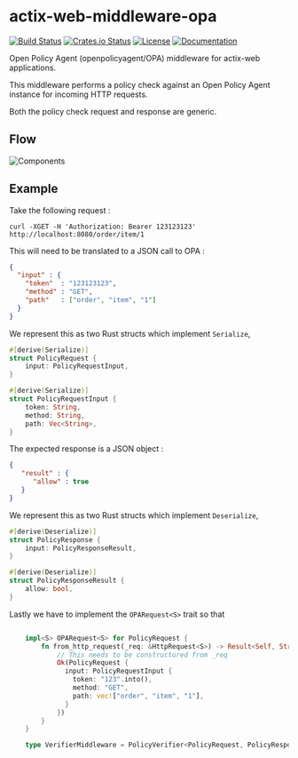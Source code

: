 # actix-web-middleware-opa

[![Build Status](https://travis-ci.org/michiel/actix-web-middleware-opa.svg?branch=master)](https://travis-ci.org/michiel/actix-web-middleware-opa)
[![Crates.io Status](http://meritbadge.herokuapp.com/actix-web-middleware-opa)](https://crates.io/crates/actix-web-middleware-opa)
[![License](https://img.shields.io/badge/license-MIT-blue.svg)](https://raw.githubusercontent.com/michiel/actix-web-middleware-opa/master/LICENSE)
[![Documentation](https://docs.rs/actix-web-middleware-opa/badge.svg)](https://docs.rs/actix-web-middleware-opa)

Open Policy Agent (openpolicyagent/OPA) middleware for actix-web applications.

This middleware performs a policy check against an Open Policy Agent instance for incoming HTTP requests.

Both the policy check request and response are generic.

## Flow

![Components](https://raw.github.com/michiel/actix-web-middleware-opa/resource/opa-middleware-components.svg?sanitize=true)

## Example

Take the following request :

    curl -XGET -H 'Authorization: Bearer 123123123' http://localhost:8080/order/item/1

This will need to be translated to a JSON call to OPA :

```json
{
  "input" : {
    "token"  : "123123123",
    "method" : "GET",
    "path"   : ["order", "item", "1"]
  }
}
```

We represent this as two Rust structs which implement `Serialize`,

```rust
#[derive(Serialize)]
struct PolicyRequest {
    input: PolicyRequestInput,
}

#[derive(Serialize)]
struct PolicyRequestInput {
    token: String,
    method: String,
    path: Vec<String>,
}
```

The expected response is a JSON object :

```json
{
   "result" : {
      "allow" : true
   }
}
```

We represent this as two Rust structs which implement `Deserialize`,

```rust
#[derive(Deserialize)]
struct PolicyResponse {
    input: PolicyResponseResult,
}

#[derive(Deserialize)]
struct PolicyResponseResult {
    allow: bool,
}
```

Lastly we have to implement the `OPARequest<S>` trait so that 

```rust

    impl<S> OPARequest<S> for PolicyRequest {
        fn from_http_request(_req: &HttpRequest<S>) -> Result<Self, String> {
            // This needs to be constructured from _req
            Ok(PolicyRequest {
              input: PolicyRequestInput {
                token: "123".into(),
                method: "GET",
                path: vec!["order", "item", "1"],
              }
            })
        }
    }
```

```rust
    type VerifierMiddleware = PolicyVerifier<PolicyRequest, PolicyResponse>;
```

